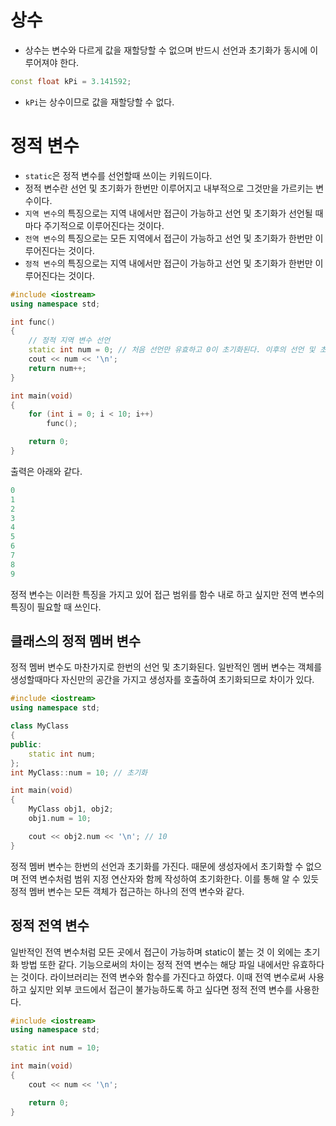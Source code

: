 # 상수
- 상수는 변수와 다르게 값을 재할당할 수 없으며 반드시 선언과 초기화가 동시에 이루어져야 한다.

```cpp
const float kPi = 3.141592;
```

- `kPi`는 상수이므로 값을 재할당할 수 없다.
# 정적 변수
- `static`은 정적 변수를 선언할때 쓰이는 키워드이다.
- 정적 변수란 선언 및 초기화가 한번만 이루어지고 내부적으로 그것만을 가르키는 변수이다.
- `지역 변수`의 특징으로는 지역 내에서만 접근이 가능하고 선언 및 초기화가 선언될 때마다 주기적으로 이루어진다는 것이다.
- `전역 변수`의 특징으로는 모든 지역에서 접근이 가능하고 선언 및 초기화가 한번만 이루어진다는 것이다.
- `정적 변수`의 특징으로는 지역 내에서만 접근이 가능하고 선언 및 초기화가 한번만 이루어진다는 것이다.

```cpp
#include <iostream>
using namespace std;

int func()
{
    // 정적 지역 변수 선언
    static int num = 0; // 처음 선언만 유효하고 0이 초기화된다. 이후의 선언 및 초기화는 무시된다.
    cout << num << '\n';
    return num++;
}

int main(void)
{
    for (int i = 0; i < 10; i++)
        func();

    return 0;
}
```

출력은 아래와 같다.

```cpp
0
1
2
3
4
5
6
7
8
9
```

정적 변수는 이러한 특징을 가지고 있어 접근 범위를 함수 내로 하고 싶지만 전역 변수의 특징이 필요할 때 쓰인다.
## 클래스의 정적 멤버 변수
정적 멤버 변수도 마찬가지로 한번의 선언 및 초기화된다. 일반적인 멤버 변수는 객체를 생성할때마다 자신만의 공간을 가지고 생성자를 호출하여 초기화되므로 차이가 있다.

```cpp
#include <iostream>
using namespace std;

class MyClass
{
public:
    static int num;
};
int MyClass::num = 10; // 초기화

int main(void)
{
    MyClass obj1, obj2;
    obj1.num = 10;

    cout << obj2.num << '\n'; // 10
}
```

정적 멤버 변수는 한번의 선언과 초기화를 가진다. 때문에 생성자에서 초기화할 수 없으며 전역 변수처럼 범위 지정 연산자와 함께 작성하여 초기화한다.
이를 통해 알 수 있듯 정적 멤버 변수는 모든 객체가 접근하는 하나의 전역 변수와 같다.
## 정적 전역 변수
일반적인 전역 변수처럼 모든 곳에서 접근이 가능하며 static이 붙는 것 이 외에는 초기화 방법 또한 같다. 기능으로써의 차이는 정적 전역 변수는 해당 파일 내에서만 유효하다는 것이다. 라이브러리는 전역 변수와 함수를 가진다고 하였다. 이때 전역 변수로써 사용하고 싶지만 외부 코드에서 접근이 불가능하도록 하고 싶다면 정적 전역 변수를 사용한다.

```cpp
#include <iostream>
using namespace std;

static int num = 10;

int main(void)
{
    cout << num << '\n';

    return 0;
}
```